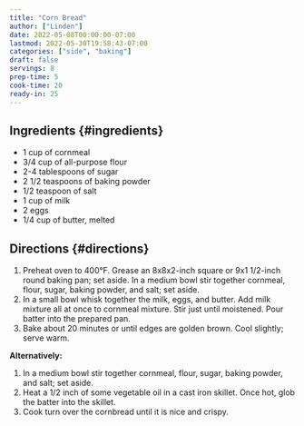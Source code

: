 ```yaml
---
title: "Corn Bread"
author: ["Linden"]
date: 2022-05-08T00:00:00-07:00
lastmod: 2022-05-30T19:58:43-07:00
categories: ["side", "baking"]
draft: false
servings: 8
prep-time: 5
cook-time: 20
ready-in: 25
---
```


## Ingredients {#ingredients}

-   1 cup of cornmeal
-   3/4 cup of all-purpose flour
-   2-4 tablespoons of sugar
-   2 1/2 teaspoons of baking powder
-   1/2 teaspoon of salt
-   1 cup of milk
-   2 eggs
-   1/4 cup of butter, melted


## Directions {#directions}

1.  Preheat oven to 400°F. Grease an 8x8x2-inch square or 9x1 1/2-inch round baking pan; set aside. In a medium bowl stir together cornmeal, flour, sugar, baking powder, and salt; set aside.
2.  In a small bowl whisk together the milk, eggs, and butter. Add milk mixture all at once to cornmeal mixture. Stir just until moistened. Pour batter into the prepared pan.
3.  Bake about 20 minutes or until edges are golden brown. Cool slightly; serve warm.

**Alternatively:**

1.  In a medium bowl stir together cornmeal, flour, sugar, baking powder, and salt; set aside.
2.  Heat a 1/2 inch of some vegetable oil in a cast iron skillet. Once hot, glob the batter into the skillet.
3.  Cook turn over the cornbread until it is nice and crispy.